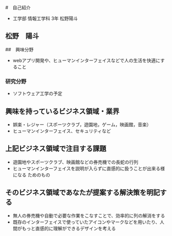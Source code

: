 #　自己紹介
- 工学部 情報工学科 3年 松野陽斗

## 松野　陽斗

##　興味分野

- webアプリ開発や、ヒューマンインターフェイスなどで人の生活を快適にすること

### 研究分野

- ソフトウェア工学の予定

## 興味を持っているビジネス領域・業界

- 娯楽・レジャー（スポーツクラブ，遊園地，ゲーム，映画館，音楽）
- ヒューマンインターフェイス、セキュリティなど

## 上記ビジネス領域で注目する課題

- 遊園地やスポーツクラブ、映画館などの券売機での長蛇の行列
- ヒューマンインターフェイスを説明が入らずに直感的に扱うことが出来る様になる
ためのもの

## そのビジネス領域であなたが提案する解決策を明記する
- 無人の券売機や自動で必要な作業をこなすことで、効率的に列の解消をする
- 既存のインターフェイスで使っていたアイコンやマークなどを用いたり、人間がもっと直感的に理解ができるデザインを考える